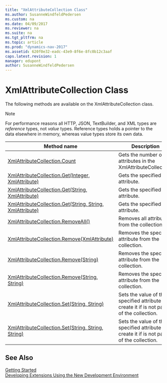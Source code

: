 ```yaml
---
title: "XmlAttributeCollection Class"
ms.author: SusanneWindfeldPedersen
ms.custom: na
ms.date: 04/09/2017
ms.reviewer: na
ms.suite: na
ms.tgt_pltfrm: na
ms.topic: article
ms.prod: "dynamics-nav-2017"
ms.assetid: 620f0e32-eadc-43e9-8f6e-8fc0b12c3aaf
caps.latest.revision: 1
manager: edupont
author: SusanneWindfeldPedersen
---
```


# XmlAttributeCollection Class
The following methods are available on the XmlAttributeCollection class.  

> [!NOTE]
> For performance reasons all HTTP, JSON, TextBuilder, and XML types are *reference* types, not *value* types. Reference types holds a pointer to the data elsewhere in memory, whereas value types store its own data.

|Method name|Description|  
|-----------|-----------|  
|[XmlAttributeCollection.Count](xmlattributecollection-count-property.md)|Gets the number of attributes in the XmlAttributeCollection.|  
|[XmlAttributeCollection.Get(Integer, XmlAttribute)](xmlattributecollection-get-index-result-method.md)|Gets the specified attribute.|  
|[XmlAttributeCollection.Get(String, XmlAttribute)](xmlattributecollection-get-name-result-method.md)|Gets the specified attribute.|  
|[XmlAttributeCollection.Get(String, String, XmlAttribute)](xmlattributecollection-get-localname-namespaceuri-result-method.md)|Gets the specified attribute.|  
|[XmlAttributeCollection.RemoveAll()](xmlattributecollection-removeall-method.md)|Removes all attributes from the collection.|  
|[XmlAttributeCollection.Remove(XmlAttribute)](xmlattributecollection-remove-attribute-method.md)|Removes the specified attribute from the collection.|  
|[XmlAttributeCollection.Remove(String)](xmlattributecollection-remove-name-method.md)|Removes the specified attribute from the collection.|  
|[XmlAttributeCollection.Remove(String, String)](xmlattributecollection-remove-localname-namespaceuri-method.md)|Removes the specified attribute from the collection.|  
|[XmlAttributeCollection.Set(String, String)](xmlattributecollection-set-name-value-method.md)|Sets the value of the specified attribute or create it if is not part of the collection.|  
|[XmlAttributeCollection.Set(String, String, String)](xmlattributecollection-set-localname-namespaceuri-value-method.md)|Sets the value of the specified attribute or create it if is not part of the collection.|  
## See Also
[Getting Started](../devenv-get-started.md)  
[Developing Extensions Using the New Development Environment](../devenv-dev-overview.md)  
